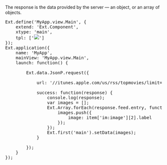 The response is the data provided by the server &mdash; an object, or an array of objects.

<pre class="runnable">
Ext.define('MyApp.view.Main', {
    extend: 'Ext.Component',
    xtype: 'main',
    tpl: ['<tpl for="."><img src="{image}"></tpl>']
});
Ext.application({
    name: 'MyApp',
    mainView: 'MyApp.view.Main',
    launch: function() {

        Ext.data.JsonP.request({

            url: '//itunes.apple.com/us/rss/topmovies/limit=5/json',

            success: function(response) {
                console.log(response);
                var images = [];
                Ext.Array.forEach(response.feed.entry, function(item) {
                    images.push({
                        image: item['im:image'][2].label
                    });
                });
                Ext.first('main').setData(images);
            }

        });
    }
});

</pre>